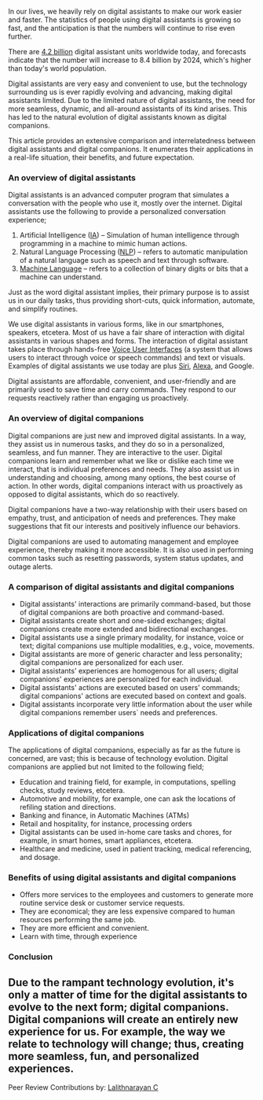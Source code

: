 In our lives, we heavily rely on digital assistants to make our work easier and faster. The statistics of people using digital assistants is growing so fast, and the anticipation is that the numbers will continue to rise even further.

There are [4.2 billion](https://www.statista.com/statistics/973815/worldwide-digital-voice-assistant-in-use/#) digital assistant units worldwide today, and forecasts indicate that the number will increase to 8.4 billion by 2024, which&#39;s higher than today&#39;s world population.

Digital assistants are very easy and convenient to use, but the technology surrounding us is ever rapidly evolving and advancing, making digital assistants limited. Due to the limited nature of digital assistants, the need for more seamless, dynamic, and all-around assistants of its kind arises. This has led to the natural evolution of digital assistants known as digital companions.

This article provides an extensive comparison and interrelatedness between digital assistants and digital companions. It enumerates their applications in a real-life situation, their benefits, and future expectation.

### An overview of digital assistants

Digital assistants is an advanced computer program that simulates a conversation with the people who use it, mostly over the internet. Digital assistants use the following to provide a personalized conversation experience;

1. Artificial Intelligence ([IA](https://www.section.io/engineering-education/artificial-intelligence-future/)) – Simulation of human intelligence through programming in a machine to mimic human actions.
2. Natural Language Processing ([NLP](https://machinelearningmastery.com/natural-language-processing/)) – refers to automatic manipulation of a natural language such as speech and text through software.
3. [Machine Language](https://www.computerhope.com/jargon/m/machlang.htm) – refers to a collection of binary digits or bits that a machine can understand.

Just as the word digital assistant implies, their primary purpose is to assist us in our daily tasks, thus providing short-cuts, quick information, automate, and simplify routines.

We use digital assistants in various forms, like in our smartphones, speakers, etcetera. Most of us have a fair share of interaction with digital assistants in various shapes and forms. The interaction of digital assistant takes place through hands-free [Voice User Interfaces](https://www.interaction-design.org/literature/topics/voice-user-interfaces) (a system that allows users to interact through voice or speech commands) and text or visuals. Examples of digital assistants we use today are plus [Siri](https://www.apple.com/siri/), [Alexa](https://www.cnet.com/news/what-is-alexa/), and Google.

Digital assistants are affordable, convenient, and user-friendly and are primarily used to save time and carry commands. They respond to our requests reactively rather than engaging us proactively.

### An overview of digital companions

Digital companions are just new and improved digital assistants. In a way, they assist us in numerous tasks, and they do so in a personalized, seamless, and fun manner. They are interactive to the user. Digital companions learn and remember what we like or dislike each time we interact, that is individual preferences and needs. They also assist us in understanding and choosing, among many options, the best course of action. In other words, digital companions interact with us proactively as opposed to digital assistants, which do so reactively.

Digital companions have a two-way relationship with their users based on empathy, trust, and anticipation of needs and preferences. They make suggestions that fit our interests and positively influence our behaviors.

Digital companions are used to automating management and employee experience, thereby making it more accessible. It is also used in performing common tasks such as resetting passwords, system status updates, and outage alerts.

### A comparison of digital assistants and digital companions

- Digital assistants&#39; interactions are primarily command-based, but those of digital companions are both proactive and command-based.
- Digital assistants create short and one-sided exchanges; digital companions create more extended and bidirectional exchanges.
- Digital assistants use a single primary modality, for instance, voice or text; digital companions use multiple modalities, e.g., voice, movements.
- Digital assistants are more of generic character and less personality; digital companions are personalized for each user.
- Digital assistants&#39; experiences are homogenous for all users; digital companions&#39; experiences are personalized for each individual.
- Digital assistants&#39; actions are executed based on users&#39; commands; digital companions&#39; actions are executed based on context and goals.
- Digital assistants incorporate very little information about the user while digital companions remember users` needs and preferences.

### Applications of digital companions

The applications of digital companions, especially as far as the future is concerned, are vast; this is because of technology evolution. Digital companions are applied but not limited to the following field;

- Education and training field, for example, in computations, spelling checks, study reviews, etcetera.
- Automotive and mobility, for example, one can ask the locations of refiling station and directions.
- Banking and finance, in Automatic Machines (ATMs)
- Retail and hospitality, for instance, processing orders
- Digital assistants can be used in-home care tasks and chores, for example, in smart homes, smart appliances, etcetera.
- Healthcare and medicine, used in patient tracking, medical referencing, and dosage.

### Benefits of using digital assistants and digital companions

- Offers more services to the employees and customers to generate more routine service desk or customer service requests.
- They are economical; they are less expensive compared to human resources performing the same job.
- They are more efficient and convenient.
- Learn with time, through experience

### Conclusion

Due to the rampant technology evolution, it&#39;s only a matter of time for the digital assistants to evolve to the next form; digital companions. Digital companions will create an entirely new experience for us. For example, the way we relate to technology will change; thus, creating more seamless, fun, and personalized experiences.
---
Peer Review Contributions by: [Lalithnarayan C](/engineering-education/authors/lalithnarayan-c/)
